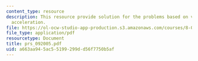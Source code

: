 ```yaml
---
content_type: resource
description: This resource provide solution for the problems based on velocity and
  acceleration.
file: https://ol-ocw-studio-app-production.s3.amazonaws.com/courses/8-01l-physics-i-classical-mechanics-fall-2005/a663aa945ac55199299dd56f7750b5af_prs_092005.pdf
file_type: application/pdf
resourcetype: Document
title: prs_092005.pdf
uid: a663aa94-5ac5-5199-299d-d56f7750b5af
---
```

